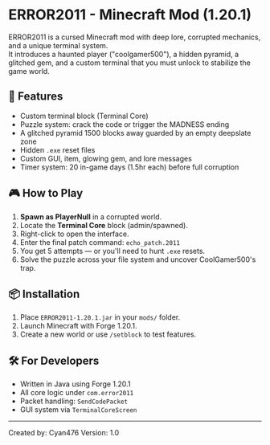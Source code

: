 # ERROR2011 - Minecraft Mod (1.20.1)

ERROR2011 is a cursed Minecraft mod with deep lore, corrupted mechanics, and a unique terminal system.  
It introduces a haunted player ("coolgamer500"), a hidden pyramid, a glitched gem, and a custom terminal that you must unlock to stabilize the game world.

## 🧩 Features

- Custom terminal block (Terminal Core)
- Puzzle system: crack the code or trigger the MADNESS ending
- A glitched pyramid 1500 blocks away guarded by an empty deepslate zone
- Hidden `.exe` reset files
- Custom GUI, item, glowing gem, and lore messages
- Timer system: 20 in-game days (1.5hr each) before full corruption

## 🎮 How to Play

1. **Spawn as PlayerNull** in a corrupted world.
2. Locate the **Terminal Core** block (admin/spawned).
3. Right-click to open the interface.
4. Enter the final patch command: `echo_patch.2011`
5. You get 5 attempts — or you'll need to hunt `.exe` resets.
6. Solve the puzzle across your file system and uncover CoolGamer500's trap.

## 📦 Installation

1. Place `ERROR2011-1.20.1.jar` in your `mods/` folder.
2. Launch Minecraft with Forge 1.20.1.
3. Create a new world or use `/setblock` to test features.

## 🛠 For Developers

- Written in Java using Forge 1.20.1
- All core logic under `com.error2011`
- Packet handling: `SendCodePacket`
- GUI system via `TerminalCoreScreen`

---

Created by: Cyan476 
Version: 1.0  